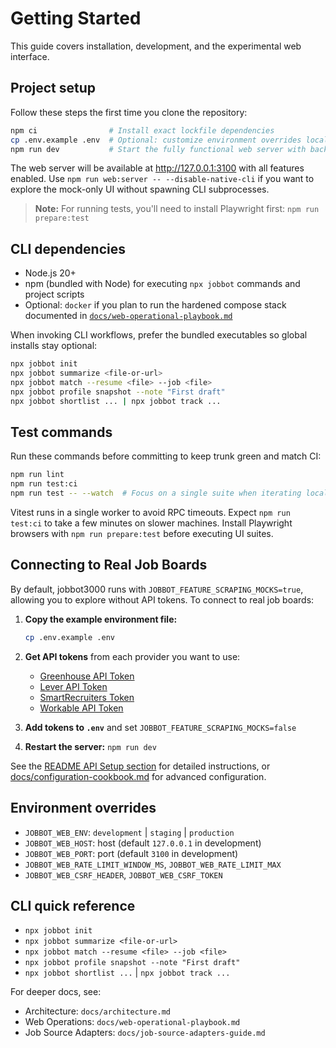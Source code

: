 # Getting Started

This guide covers installation, development, and the experimental web interface.

## Project setup

Follow these steps the first time you clone the repository:

```bash
npm ci                # Install exact lockfile dependencies
cp .env.example .env  # Optional: customize environment overrides locally
npm run dev           # Start the fully functional web server with backend
```

The web server will be available at http://127.0.0.1:3100 with all features enabled. Use
`npm run web:server -- --disable-native-cli` if you want to explore the mock-only UI without
spawning CLI subprocesses.

> **Note:** For running tests, you'll need to install Playwright first: `npm run prepare:test`

## CLI dependencies

- Node.js 20+
- npm (bundled with Node) for executing `npx jobbot` commands and project scripts
- Optional: `docker` if you plan to run the hardened compose stack documented in
  [`docs/web-operational-playbook.md`](web-operational-playbook.md)

When invoking CLI workflows, prefer the bundled executables so global installs stay optional:

```bash
npx jobbot init
npx jobbot summarize <file-or-url>
npx jobbot match --resume <file> --job <file>
npx jobbot profile snapshot --note "First draft"
npx jobbot shortlist ... | npx jobbot track ...
```

## Test commands

Run these commands before committing to keep trunk green and match CI:

```bash
npm run lint
npm run test:ci
npm run test -- --watch  # Focus on a single suite when iterating locally
```

Vitest runs in a single worker to avoid RPC timeouts. Expect `npm run test:ci` to take a few minutes on
slower machines. Install Playwright browsers with `npm run prepare:test` before executing UI suites.

## Connecting to Real Job Boards

By default, jobbot3000 runs with `JOBBOT_FEATURE_SCRAPING_MOCKS=true`, allowing you to explore without API tokens. To connect to
real job boards:

1. **Copy the example environment file:**

   ```bash
   cp .env.example .env
   ```

2. **Get API tokens** from each provider you want to use:
   - [Greenhouse API Token](https://developers.greenhouse.io/harvest.html#authentication)
   - [Lever API Token](https://hire.lever.co/developer/documentation#authentication)
   - [SmartRecruiters Token](https://developers.smartrecruiters.com/docs/getting-started)
   - [Workable API Token](https://workable.readme.io/reference/generate-an-access-token)

3. **Add tokens to `.env`** and set `JOBBOT_FEATURE_SCRAPING_MOCKS=false`

4. **Restart the server:** `npm run dev`

See the [README API Setup section](../README.md#api-setup-optional) for detailed instructions, or [docs/configuration-cookbook.md](configuration-cookbook.md) for advanced configuration.

## Environment overrides

- `JOBBOT_WEB_ENV`: `development` | `staging` | `production`
- `JOBBOT_WEB_HOST`: host (default `127.0.0.1` in development)
- `JOBBOT_WEB_PORT`: port (default `3100` in development)
- `JOBBOT_WEB_RATE_LIMIT_WINDOW_MS`, `JOBBOT_WEB_RATE_LIMIT_MAX`
- `JOBBOT_WEB_CSRF_HEADER`, `JOBBOT_WEB_CSRF_TOKEN`

## CLI quick reference

- `npx jobbot init`
- `npx jobbot summarize <file-or-url>`
- `npx jobbot match --resume <file> --job <file>`
- `npx jobbot profile snapshot --note "First draft"`
- `npx jobbot shortlist ...` | `npx jobbot track ...`

For deeper docs, see:

- Architecture: `docs/architecture.md`
- Web Operations: `docs/web-operational-playbook.md`
- Job Source Adapters: `docs/job-source-adapters-guide.md`
